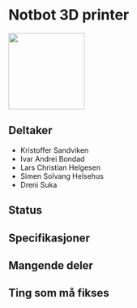 # Notbot 3D printer
<img src="https://i.imgur.com/ManJvdO.jpg" width="150">

## Deltaker
- Kristoffer Sandviken
- Ivar Andrei Bondad
- Lars Christian Helgesen
- Simen Solvang Helsehus
- Dreni Suka

## Status

## Specifikasjoner

## Mangende deler

## Ting som må fikses
